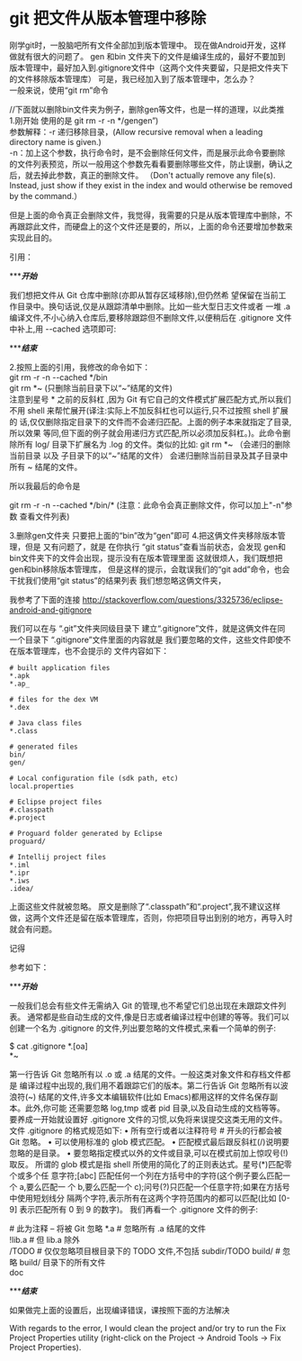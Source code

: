 # git 把文件从版本管理中移除

刚学git时，一股脑吧所有文件全部加到版本管理中。
现在做Android开发，这样做就有很大的问题了。
gen  和bin  文件夹下的文件是编译生成的，最好不要加到版本管理中，最好加入到.gitignore文件中（这两个文件夹要留，只是把文件夹下的文件移除版本管理库）
可是，我已经加入到了版本管理中，怎么办？  
一般来说，使用“git rm”命令  

//下面就以删除bin文件夹为例子，删除gen等文件，也是一样的道理，以此类推  
1.刚开始 使用的是 git rm -r -n */gengen”)  
参数解释：-r  递归移除目录，(Allow recursive removal when a leading directory name is given.)  
   -n：加上这个参数，执行命令时，是不会删除任何文件，而是展示此命令要删除的文件列表预览，所以一般用这个参数先看看要删除哪些文件，防止误删，确认之后，就去掉此参数，真正的删除文件。  （Don't actually remove any file(s). Instead, just show if they exist in the index and would otherwise be removed by the command.）

但是上面的命令真正会删除文件，我觉得，我需要的只是从版本管理库中删除，不再跟踪此文件，而硬盘上的这个文件还是要的，所以，上面的命令还要增加参数来实现此目的。

引用：

******************开始***************

 我们想把文件从 Git 仓库中删除(亦即从暂存区域移除),但仍然希 望保留在当前工作目录中。换句话说,仅是从跟踪清单中删除。比如一些大型日志文件或者 一堆 .a 编译文件,不小心纳入仓库后,要移除跟踪但不删除文件,以便稍后在 .gitignore 文件中补上,用 --cached 选项即可:

******************结束***************
 
2.按照上面的引用，我修改的命令如下：  
 git rm  -r -n --cached   */bin  
 git rm *~  (只删除当前目录下以“~”结尾的文件)  
注意到星号 * 之前的反斜杠 \,因为 Git 有它自己的文件模式扩展匹配方式,所以我们 不用 shell 来帮忙展开(译注:实际上不加反斜杠也可以运行,只不过按照 shell 扩展的 话,仅仅删除指定目录下的文件而不会递归匹配。上面的例子本来就指定了目录,所以效果 等同,但下面的例子就会用递归方式匹配,所以必须加反斜杠。)。此命令删除所有 log/ 目录下扩展名为 .log 的文件。类似的比如:
 git rm \*~ （会递归的删除当前目录 以及 子目录下的以“~”结尾的文件）
会递归删除当前目录及其子目录中所有 ~ 结尾的文件。


所以我最后的命令是

git rm  -r -n --cached   */bin/\*  (注意：此命令会真正删除文件，你可以加上"-n"参数 查看文件列表)

3.删除gen文件夹 只要把上面的“bin”改为“gen”即可
4.把这俩文件夹移除版本管理，但是 又有问题了，就是
在你执行 “git status”查看当前状态，会发现 gen和bin文件夹下的文件会出现，提示没有在版本管理里面
这就很烦人，我们既想把gen和bin移除版本管理库，
但是这样的提示，会耽误我们的“git add”命令，也会干扰我们使用“git status”的结果列表
我们想忽略这俩文件夹，

我参考了下面的连接
http://stackoverflow.com/questions/3325736/eclipse-android-and-gitignore

我们可以在与 “.git”文件夹同级目录下 建立“.gitignore”文件，就是这俩文件在同一个目录下
“.gitignore”文件里面的内容就是  我们要忽略的文件，这些文件即使不在版本管理库，也不会提示的
文件内容如下：
```
# built application files
*.apk
*.ap_

# files for the dex VM
*.dex

# Java class files
*.class

# generated files
bin/
gen/

# Local configuration file (sdk path, etc)
local.properties

# Eclipse project files
#.classpath
#.project

# Proguard folder generated by Eclipse
proguard/

# Intellij project files
*.iml
*.ipr
*.iws
.idea/

```

上面这些文件就被忽略。
原文是删除了“.classpath”和“.project”,我不建议这样做，这两个文件还是留在版本管理库，否则，你把项目导出到别的地方，再导入时就会有问题。

记得

参考如下：

******************开始***************
 
一般我们总会有些文件无需纳入 Git 的管理,也不希望它们总出现在未跟踪文件列表。 通常都是些自动生成的文件,像是日志或者编译过程中创建的等等。我们可以创建一个名为 .gitignore 的文件,列出要忽略的文件模式,来看一个简单的例子:

$ cat .gitignore *.[oa]  
*~  

第一行告诉 Git 忽略所有以 .o 或 .a 结尾的文件。一般这类对象文件和存档文件都是 编译过程中出现的,我们用不着跟踪它们的版本。第二行告诉 Git 忽略所有以波浪符(~) 结尾的文件,许多文本编辑软件(比如 Emacs)都用这样的文件名保存副本。此外,你可能 还需要忽略 log,tmp 或者 pid 目录,以及自动生成的文档等等。要养成一开始就设置好 .gitignore 文件的习惯,以免将来误提交这类无用的文件。
文件 .gitignore 的格式规范如下:
• 所有空行或者以注释符号 # 开头的行都会被 Git 忽略。
• 可以使用标准的 glob 模式匹配。
• 匹配模式最后跟反斜杠(/)说明要忽略的是目录。
• 要忽略指定模式以外的文件或目录,可以在模式前加上惊叹号(!)取反。
所谓的 glob 模式是指 shell 所使用的简化了的正则表达式。星号(*)匹配零个或多个任 意字符;[abc] 匹配任何一个列在方括号中的字符(这个例子要么匹配一个 a,要么匹配一 个 b,要么匹配一个 c);问号(?)只匹配一个任意字符;如果在方括号中使用短划线分 隔两个字符,表示所有在这两个字符范围内的都可以匹配(比如 [0-9] 表示匹配所有 0 到 9 的数字)。
我们再看一个 .gitignore 文件的例子:

\# 此为注释 – 将被 Git 忽略
*.a # 忽略所有 .a 结尾的文件  
!lib.a # 但 lib.a 除外  
/TODO # 仅仅忽略项目根目录下的 TODO 文件,不包括 subdir/TODO build/ # 忽略 build/ 目录下的所有文件  
doc  

******************结束***************

如果做完上面的设置后，出现编译错误，课按照下面的方法解决

With regards to the error, I would clean the project and/or try to run the Fix Project Properties utility (right-click on the Project -> Android Tools -> Fix Project Properties).
